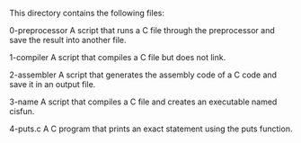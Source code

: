 This directory contains the following files:

0-preprocessor
A script that runs a C file through the preprocessor and save the result into another file.

1-compiler 
A script that compiles a C file but does not link.

2-assembler
A script that generates the assembly code of a C code and save it in an output file.

3-name
A script that compiles a C file and creates an executable named cisfun.

4-puts.c
A C program that prints an exact statement using the puts function.

